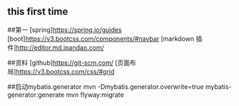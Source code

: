 ## this first time

##第一
[spring]https://spring.io/guides
[boot]https://v3.bootcss.com/components/#navbar
[markdown 插件]http://editor.md.ipandao.com/

##资料
[github]https://git-scm.com/
[页面布局]https://v3.bootcss.com/css/#grid


##启动mybatis.generator
mvn -Dmybatis.generator.overwrite=true mybatis-generator:generate
mvn flyway:migrate


